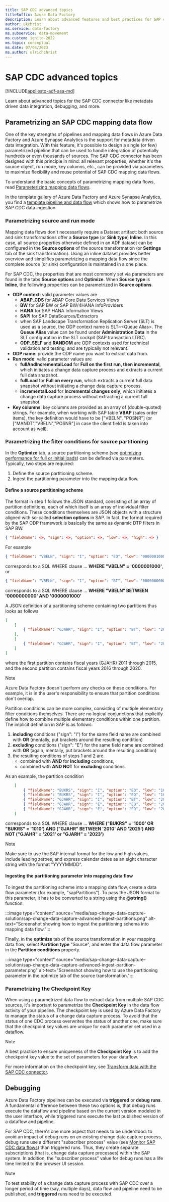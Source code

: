 ```yaml
---
title: SAP CDC advanced topics
titleSuffix: Azure Data Factory
description: Learn about advanced features and best practices for SAP change data capture in Azure Data Factory.
author: ukchrist
ms.service: data-factory
ms.subservice: data-movement
ms.custom: ignite-2022
ms.topic: conceptual
ms.date: 07/04/2023
ms.author: ulrichchrist
---
```


# SAP CDC advanced topics

[!INCLUDE[appliesto-adf-asa-md](includes/appliesto-adf-asa-md.md)]

Learn about advanced topics for the SAP CDC connector like metadata driven data integration, debugging, and more.

## Parametrizing an SAP CDC mapping data flow

One of the key strengths of pipelines and mapping data flows in Azure Data Factory and Azure Synapse Analytics is the support for metadata driven data integration. With this feature, it's possible to design a single (or few) parametrized pipeline that can be used to handle integration of potentially hundreds or even thousands of sources.
The SAP CDC connector has been designed with this principle in mind: all relevant properties, whether it's the source object, run mode, key columns, etc., can be provided via parameters to maximize flexibility and reuse potential of SAP CDC mapping data flows.

To understand the basic concepts of parametrizing mapping data flows, read [Parameterizing mapping data flows](parameters-data-flow.md).

In the template gallery of Azure Data Factory and Azure Synapse Analytics, you find a [template pipeline and data flow](solution-template-replicate-multiple-objects-sap-cdc.md) which shows how to parametrize SAP CDC data ingestion.

### Parametrizing source and run mode

Mapping data flows don't necessarily require a Dataset artifact: both source and sink transformations offer a **Source type** (or **Sink type**) **Inline**. In this case, all source properties otherwise defined in an ADF dataset can be configured in the **Source options** of the source transformation (or **Settings** tab of the sink transformation). Using an inline dataset provides better overview and simplifies parametrizing a mapping data flow since the complete source (or sink) configuration is maintained in a one place.

For SAP CDC, the properties that are most commonly set via parameters are found in the tabs **Source options** and **Optimize**.
When **Source type** is **Inline**, the following properties can be parametrized in **Source options**.

- **ODP context**: valid parameter values are
    - **ABAP_CDS** for ABAP Core Data Services Views
    - **BW** for SAP BW or SAP BW/4HANA InfoProviders
    - **HANA** for SAP HANA Information Views
    - **SAPI** for SAP DataSources/Extractors
    - when SAP Landscape Transformation Replication Server (SLT) is used as a source, the ODP context name is SLT~\<Queue Alias\>. The **Queue Alias** value can be found under **Administration Data** in the SLT configuration in the SLT cockpit (SAP transaction LTRC).
    - **ODP_SELF** and **RANDOM** are ODP contexts used for technical validation and testing, and are typically not relevant.
- **ODP name**: provide the ODP name you want to extract data from.
- **Run mode**: valid parameter values are
    - **fullAndIncrementalLoad** for **Full on the first run, then incremental**, which initiates a change data capture process and extracts a current full data snapshot.
    - **fullLoad** for **Full on every run**, which extracts a current full data snapshot without initiating a change data capture process.
    - **incrementalLoad** for **Incremental changes only**, which initiates a change data capture process without extracting a current full snapshot.
- **Key columns**: key columns are provided as an array of (double-quoted) strings. For example, when working with SAP table **VBAP** (sales order items), the key definition would have to be \["VBELN", "POSNR"\] (or \["MANDT","VBELN","POSNR"\] in case the client field is taken into account as well). 

### Parametrizing the filter conditions for source partitioning

In the **Optimize** tab, a source partitioning scheme (see [optimizing performance for full or initial loads](connector-sap-change-data-capture.md#optimizing-performance-of-full-or-initial-loads-with-source-partitioning)) can be defined via parameters. Typically, two steps are required:
1. Define the source partitioning scheme.
2. Ingest the partitioning parameter into the mapping data flow.

#### Define a source partitioning scheme

The format in step 1 follows the JSON standard, consisting of an array of partition definitions, each of which itself is an array of individual filter conditions. These conditions themselves are JSON objects with a structure aligned with so-called **selection options** in SAP. In fact, the format required by the SAP ODP framework is basically the same as dynamic DTP filters in SAP BW:

```json
{ "fieldName": <>, "sign": <>, "option": <>, "low": <>, "high": <> }
```

For example

```json
{ "fieldName": "VBELN", "sign": "I", "option": "EQ", "low": "0000001000" }
```

corresponds to a SQL WHERE clause ... **WHERE "VBELN" = '0000001000'**, or

```json
{ "fieldName": "VBELN", "sign": "I", "option": "BT", "low": "0000000000", "high": "0000001000" }
```

corresponds to a SQL WHERE clause ... **WHERE "VBELN" BETWEEN '0000000000' AND '0000001000'**

A JSON definition of a partitioning scheme containing two partitions thus looks as follows

```json
[
    [
        { "fieldName": "GJAHR", "sign": "I", "option": "BT", "low": "2011", "high": "2015" }
    ],
    [
        { "fieldName": "GJAHR", "sign": "I", "option": "BT", "low": "2016", "high": "2020" }
    ]
]
```

where the first partition contains fiscal years (GJAHR) 2011 through 2015, and the second partition contains fiscal years 2016 through 2020.

>[!NOTE]
   > Azure Data Factory doesn't perform any checks on these conditions. For example, it is in the user's responsibility to ensure that partition conditions don't overlap.

Partition conditions can be more complex, consisting of multiple elementary filter conditions themselves. There are no logical conjunctions that explicitly define how to combine multiple elementary conditions within one partition. The implicit definition in SAP is as follows:
1. **including** conditions ("sign": "I") for the same field name are combined with **OR** (mentally, put brackets around the resulting condition)
2. **excluding** conditions ("sign": "E") for the same field name are combined with **OR** (again, mentally, put brackets around the resulting condition)
3. the resulting conditions of steps 1 and 2 are
    - combined with **AND** for **including** conditions,
    - combined with **AND NOT** for **excluding** conditions.

As an example, the partition condition

```json
    [
        { "fieldName": "BUKRS", "sign": "I", "option": "EQ", "low": "1000" },
        { "fieldName": "BUKRS", "sign": "I", "option": "EQ", "low": "1010" },
        { "fieldName": "GJAHR", "sign": "I", "option": "BT", "low": "2010", "high": "2025" },
        { "fieldName": "GJAHR", "sign": "E", "option": "EQ", "low": "2023" },
        { "fieldName": "GJAHR", "sign": "E", "option": "EQ", "low": "2021" }
    ]
```
corresponds to a SQL WHERE clause ... **WHERE ("BUKRS" = '1000' OR "BUKRS" = '1010') AND ("GJAHR" BETWEEN '2010' AND '2025') AND NOT ("GJAHR" = '2021' or "GJARH" = '2023')**

>[!NOTE]
   > Make sure to use the SAP internal format for the low and high values, include leading zeroes, and express calendar dates as an eight character string with the format \"YYYYMMDD\".

#### Ingesting the partitioning parameter into mapping data flow

To ingest the partitioning scheme into a mapping data flow, create a data flow parameter (for example, "sapPartitions"). To pass the JSON format to this parameter, it has to be converted to a string using the **@string()** function:

:::image type="content" source="media/sap-change-data-capture-solution/sap-change-data-capture-advanced-ingest-partitions.png" alt-text="Screenshot showing how to ingest the partitioning schema into mapping data flow.":::

Finally, in the **optimize** tab of the source transformation in your mapping data flow, select **Partition type** "Source", and enter the data flow parameter in the **Partition conditions** property.

:::image type="content" source="media/sap-change-data-capture-solution/sap-change-data-capture-advanced-ingest-partition-parameter.png" alt-text="Screenshot showing how to use the partitioning parameter in the optimize tab of the source transformation.":::

### Parametrizing the Checkpoint Key

When using a parametrized data flow to extract data from multiple SAP CDC sources, it's important to parametrize the **Checkpoint Key** in the data flow activity of your pipeline. The checkpoint key is used by Azure Data Factory to manage the status of a change data capture process. To avoid that the status of one CDC process overwrites the status of another one, make sure that the checkpoint key values are unique for each parameter set used in a dataflow.

>[!NOTE]
   > A best practice to ensure uniqueness of the **Checkpoint Key** is to add the checkpoint key value to the set of parameters for your dataflow. 

For more information on the checkpoint key, see [Transform data with the SAP CDC connector](connector-sap-change-data-capture.md#transform-data-with-the-sap-cdc-connector).

## Debugging

Azure Data Factory pipelines can be executed via **triggered** or **debug runs**. A fundamental difference between these two options is, that debug runs execute the dataflow and pipeline based on the current version modeled in the user interface, while triggered runs execute the last published version of a dataflow and pipeline.

For SAP CDC, there's one more aspect that needs to be understood: to avoid an impact of debug runs on an existing change data capture process, debug runs use a different "subscriber process" value (see [Monitor SAP CDC data flows](sap-change-data-capture-management.md#monitor-sap-cdc-data-flows)) than triggered runs. Thus, they create separate subscriptions (that is, change data capture processes) within the SAP system. In addition, the "subscriber process" value for debug runs has a life time limited to the browser UI session.

>[!NOTE]
   > To test stability of a change data capture process with SAP CDC over a longer period of time (say, multiple days), data flow and pipeline need to be published, and **triggered** runs need to be executed.